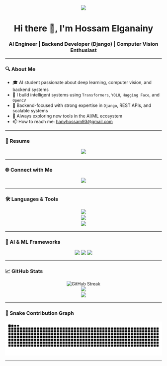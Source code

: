 <!-- Profile README for Hossam Elganainy -->
<div align="center">
  <img height="150" src="https://media.giphy.com/media/M9gbBd9nbDrOTu1Mqx/giphy.gif" />
</div>
<h1 align="center">Hi there 👋, I'm Hossam Elganainy</h1>
<h3 align="center">AI Engineer | Backend Developer (Django) | Computer Vision Enthusiast</h3>

---

### 🔍 About Me

- 🎓 AI student passionate about deep learning, computer vision, and backend systems  
- 🧠 I build intelligent systems using `Transformers`, `YOLO`, `Hugging Face`, and `OpenCV`  
- 💼 Backend-focused with strong expertise in `Django`, REST APIs, and scalable systems  
- 🚀 Always exploring new tools in the AI/ML ecosystem  
- 📫 How to reach me: hanyhossam93@gmail.com  

---

### 💼 Resume

<div align="center">
  <a href="https://github.com/Hossam-elganainy/Hossam-elganainy/raw/main/Hossam_Elganainy.pdf" target="_blank">
    <img src="https://img.shields.io/static/v1?message=View+My+Resume&logo=Adobe+Acrobat+Reader&label=&color=EC1C24&logoColor=white&labelColor=&style=for-the-badge" height="30" />
  </a>
</div>

---

### 🌐 Connect with Me

<p align="center">
  <a href="https://www.linkedin.com/in/hossam-elganainy-152794246/" target="_blank">
    <img src="https://img.shields.io/badge/LinkedIn-blue?style=for-the-badge&logo=linkedin&logoColor=white" />
  </a>
</p>

---

### 🛠️ Languages & Tools

<p align="center">
  <img src="https://skillicons.dev/icons?i=python,django,fastapi,postman,git,github,linux,vscode,html,css,js" /><br/>
  <img src="https://skillicons.dev/icons?i=tensorflow,pytorch,opencv,anaconda,selenium" /><br/>
  <img src="https://skillicons.dev/icons?i=postgres,mysql,sqlite,nginx,docker" />
</p>

---

### 🧠 AI & ML Frameworks

<p align="center">
  <img src="https://img.shields.io/badge/HuggingFace-transformers-yellow?style=for-the-badge&logo=huggingface&logoColor=black" />
  <img src="https://img.shields.io/badge/YOLOv5-vision-green?style=for-the-badge&logo=openCV&logoColor=white" />
  <img src="https://img.shields.io/badge/Computer%20Vision-OpenCV-blue?style=for-the-badge&logo=opencv&logoColor=white" />
</p>

---

### 📈 GitHub Stats

<p align="center">
  <img src="https://github-readme-streak-stats.herokuapp.com/?user=Hossam-elganainy&theme=tokyonight" alt="GitHub Streak" /><br/>
  <img src="https://github-readme-stats.vercel.app/api?username=Hossam-elganainy&show_icons=true&theme=tokyonight&hide=issues&count_private=true" /><br/>
  <img src="https://github-readme-stats.vercel.app/api/top-langs/?username=Hossam-elganainy&layout=compact&theme=tokyonight" />
</p>

---

### 🐍 Snake Contribution Graph

<p align="center">
  <img src="https://raw.githubusercontent.com/Hossam-elganainy/Hossam-elganainy/output/snake.svg" alt="Snake animation" />
</p>

---
